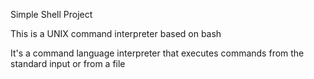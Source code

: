 Simple Shell Project 

This is a UNIX command interpreter based on bash


It's a command language interpreter that executes commands from the standard input or from a file

